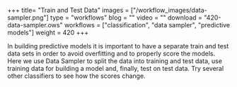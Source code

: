 +++
title= "Train and Test Data"
images =  ["/workflow_images/data-sampler.png"]
type = "workflows"
blog =  ""
video = ""
download = "420-data-sampler.ows"
workflows = ["classification", "data sampler", "predictive models"]
weight = 420
+++

In building predictive models it is important to have a separate train and test data sets in order to avoid overfitting and to properly score the models. Here we use Data Sampler to split the data into training and test data, use training data for building a model and, finally, test on test data. Try several other classifiers to see how the scores change.
